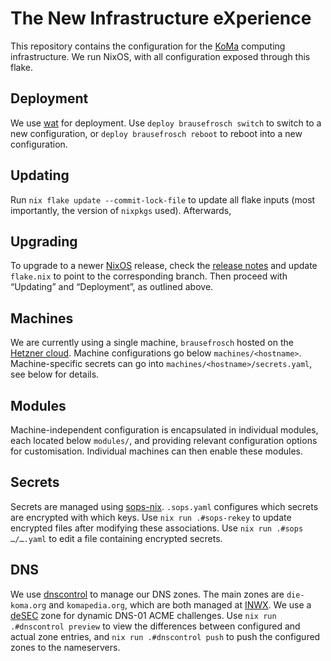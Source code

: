 # The New Infrastructure eXperience

This repository contains the configuration for the
[KoMa](https://die-koma.org) computing infrastructure. We run NixOS,
with all configuration exposed through this flake.

## Deployment

We use [wat](https://github.com/thelegy/wat) for deployment. Use
`deploy brausefrosch switch` to switch to a new configuration, or
`deploy brausefrosch reboot` to reboot into a new configuration.

## Updating
Run `nix flake update --commit-lock-file` to update all flake inputs
(most importantly, the version of `nixpkgs` used). Afterwards, 

## Upgrading
To upgrade to a newer [NixOS](https://nixos.org) release, check the
[release
notes](https://nixos.org/manual/nixos/unstable/release-notes.html) and
update `flake.nix` to point to the corresponding branch. Then proceed
with “Updating” and “Deployment”, as outlined above.

## Machines

We are currently using a single machine, `brausefrosch` hosted on the
[Hetzner cloud](https://hetzner.com/cloud). Machine configurations go
below `machines/<hostname>`. Machine-specific secrets can go into
`machines/<hostname>/secrets.yaml`, see below for details.

## Modules

Machine-independent configuration is encapsulated in individual
modules, each located below `modules/`, and providing relevant
configuration options for customisation. Individual machines can
then enable these modules.

## Secrets

Secrets are managed using
[sops-nix](https://github.com/Mic92/sops-nix). `.sops.yaml` configures
which secrets are encrypted with which keys. Use `nix run
.#sops-rekey` to update encrypted files after modifying these
associations. Use `nix run .#sops …/….yaml` to edit a file containing
encrypted secrets.

## DNS

We use [dnscontrol](https://dnscontrol.org) to manage our DNS
zones. The main zones are `die-koma.org` and `komapedia.org`, which
are both managed at [INWX](https://inwx.de). We use a
[deSEC](https://desec.io) zone for dynamic DNS-01 ACME challenges. Use
`nix run .#dnscontrol preview` to view the differences between
configured and actual zone entries, and `nix run .#dnscontrol push` to
push the configured zones to the nameservers.
